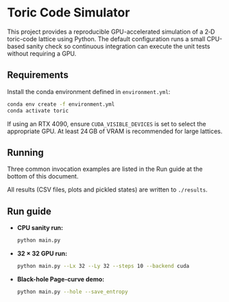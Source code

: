 # Toric Code Simulator

This project provides a reproducible GPU-accelerated simulation of a 2‑D toric-code lattice using Python. The default configuration runs a small CPU-based sanity check so continuous integration can execute the unit tests without requiring a GPU.

## Requirements

Install the conda environment defined in `environment.yml`:

```bash
conda env create -f environment.yml
conda activate toric
```

If using an RTX 4090, ensure `CUDA_VISIBLE_DEVICES` is set to select the appropriate GPU. At least 24 GB of VRAM is recommended for large lattices.

## Running

Three common invocation examples are listed in the Run guide at the bottom of this document.

All results (CSV files, plots and pickled states) are written to `./results`.


## Run guide

- **CPU sanity run:**
  ```bash
  python main.py
  ```
- **32 × 32 GPU run:**
  ```bash
  python main.py --Lx 32 --Ly 32 --steps 10 --backend cuda
  ```
- **Black-hole Page-curve demo:**
  ```bash
  python main.py --hole --save_entropy
  ```
